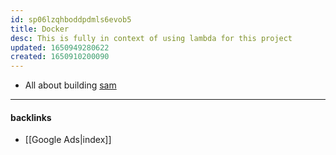 ```yaml
---
id: sp06lzqhboddpdmls6evob5
title: Docker
desc: This is fully in context of using lambda for this project
updated: 1650949280622
created: 1650910200090
---
```


- All about building [sam](https://docs.aws.amazon.com/serverless-application-model/latest/developerguide/sam-cli-command-reference-sam-build.html)

---
#### backlinks
- [[Google Ads|index]]
